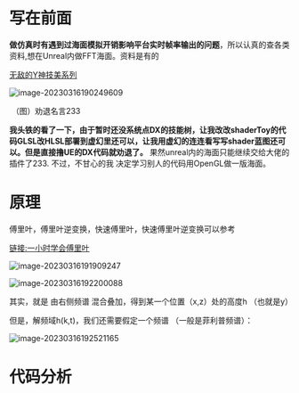 # 写在前面



**做仿真时有遇到过海面模拟开销影响平台实时帧率输出的问题**，所以认真的查各类资料,想在Unreal内做FFT海面。资料是有的

[无敌的Y神技美系列](https://zhuanlan.zhihu.com/p/67481306)

![image-20230316190249609](C:\Users\xue\AppData\Roaming\Typora\typora-user-images\image-20230316190249609.png)

​                                                                               （图）劝退名言233



**我头铁的看了一下，由于暂时还没系统点DX的技能树，让我改改shaderToy的代码GLSL改HLSL部署到虚幻里还可以，让我用虚幻的连连看写写shader蓝图还可以。但是直接撸UE的DX代码就劝退了。** 果然unreal内的海面只能继续交给大佬的插件了233. 不过，不甘心的我 决定学习别人的代码用OpenGL做一版海面。

# 原理

傅里叶，傅里叶逆变换，快速傅里叶，快速傅里叶逆变换可以参考 

[链接:一小时学会傅里叶](https://zhuanlan.zhihu.com/p/31584464)

![image-20230316191909247](C:\Users\xue\AppData\Roaming\Typora\typora-user-images\image-20230316191909247.png)



![image-20230316192200088](C:\Users\xue\AppData\Roaming\Typora\typora-user-images\image-20230316192200088.png)



其实，就是 由右侧频谱 混合叠加，得到某一个位置（x,z）处的高度h （也就是y）

但是，解频域h(k,t)，我们还需要假定一个频谱 （一般是菲利普频谱）：

![image-20230316192521165](C:\Users\xue\AppData\Roaming\Typora\typora-user-images\image-20230316192521165.png)

















# 代码分析

